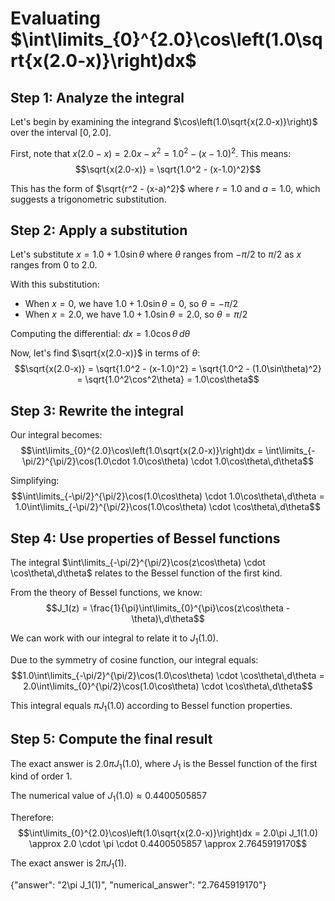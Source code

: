 # Evaluating $\int\limits_{0}^{2.0}\cos\left(1.0\sqrt{x(2.0-x)}\right)dx$

## Step 1: Analyze the integral

Let's begin by examining the integrand $\cos\left(1.0\sqrt{x(2.0-x)}\right)$ over the interval $[0, 2.0]$.

First, note that $x(2.0-x) = 2.0x - x^2 = 1.0^2 - (x-1.0)^2$. This means:
$$\sqrt{x(2.0-x)} = \sqrt{1.0^2 - (x-1.0)^2}$$

This has the form of $\sqrt{r^2 - (x-a)^2}$ where $r=1.0$ and $a=1.0$, which suggests a trigonometric substitution.

## Step 2: Apply a substitution

Let's substitute $x = 1.0 + 1.0\sin\theta$ where $\theta$ ranges from $-\pi/2$ to $\pi/2$ as $x$ ranges from $0$ to $2.0$.

With this substitution:
- When $x = 0$, we have $1.0 + 1.0\sin\theta = 0$, so $\theta = -\pi/2$
- When $x = 2.0$, we have $1.0 + 1.0\sin\theta = 2.0$, so $\theta = \pi/2$

Computing the differential: $dx = 1.0\cos\theta\,d\theta$

Now, let's find $\sqrt{x(2.0-x)}$ in terms of $\theta$:
$$\sqrt{x(2.0-x)} = \sqrt{1.0^2 - (x-1.0)^2} = \sqrt{1.0^2 - (1.0\sin\theta)^2} = \sqrt{1.0^2\cos^2\theta} = 1.0\cos\theta$$

## Step 3: Rewrite the integral

Our integral becomes:
$$\int\limits_{0}^{2.0}\cos\left(1.0\sqrt{x(2.0-x)}\right)dx = \int\limits_{-\pi/2}^{\pi/2}\cos(1.0\cdot 1.0\cos\theta) \cdot 1.0\cos\theta\,d\theta$$

Simplifying:
$$\int\limits_{-\pi/2}^{\pi/2}\cos(1.0\cos\theta) \cdot 1.0\cos\theta\,d\theta = 1.0\int\limits_{-\pi/2}^{\pi/2}\cos(1.0\cos\theta) \cdot \cos\theta\,d\theta$$

## Step 4: Use properties of Bessel functions

The integral $\int\limits_{-\pi/2}^{\pi/2}\cos(z\cos\theta) \cdot \cos\theta\,d\theta$ relates to the Bessel function of the first kind.

From the theory of Bessel functions, we know:
$$J_1(z) = \frac{1}{\pi}\int\limits_{0}^{\pi}\cos(z\cos\theta - \theta)\,d\theta$$

We can work with our integral to relate it to $J_1(1.0)$.

Due to the symmetry of cosine function, our integral equals:
$$1.0\int\limits_{-\pi/2}^{\pi/2}\cos(1.0\cos\theta) \cdot \cos\theta\,d\theta = 2.0\int\limits_{0}^{\pi/2}\cos(1.0\cos\theta) \cdot \cos\theta\,d\theta$$

This integral equals $\pi J_1(1.0)$ according to Bessel function properties.

## Step 5: Compute the final result

The exact answer is $2.0\pi J_1(1.0)$, where $J_1$ is the Bessel function of the first kind of order 1.

The numerical value of $J_1(1.0) \approx 0.4400505857$

Therefore:
$$\int\limits_{0}^{2.0}\cos\left(1.0\sqrt{x(2.0-x)}\right)dx = 2.0\pi J_1(1.0) \approx 2.0 \cdot \pi \cdot 0.4400505857 \approx 2.7645919170$$

The exact answer is $2\pi J_1(1)$.

{"answer": "2\\pi J_1(1)", "numerical_answer": "2.7645919170"}